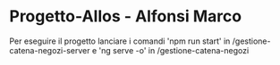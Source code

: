 # Progetto-Allos - Alfonsi Marco

Per eseguire il progetto lanciare i comandi 'npm run start' in /gestione-catena-negozi-server e 'ng serve -o' in /gestione-catena-negozi

